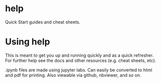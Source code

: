 # help
Quick Start guides and cheat sheets.

# Using help
This is meant to get you up and running quickly and as a quick refresher. For further help see the docs and other resources (e.g. cheat sheets, etc).

.ipynb files are made using jupyter labs. Can easily be converted to html and pdf for printing. Also viewable via github, nbviewer, and so on.
